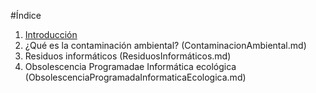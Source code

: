 #Índice
1. [Introducción](Introduccion.md)
2. ¿Qué es la contaminación ambiental? (ContaminacionAmbiental.md)
3. Residuos informáticos (ResiduosInformáticos.md)
4. Obsolescencia Programadae Informática ecológica (ObsolescenciaProgramadaInformaticaEcologica.md)
